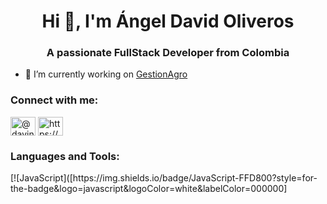 <h1 align="center">Hi 👋, I'm Ángel David Oliveros</h1>
<h3 align="center">A passionate FullStack Developer from Colombia</h3>

- 🔭 I’m currently working on [GestionAgro](https://github.com/ZenwayProjects/GestionAgro)

<h3 align="left">Connect with me:</h3>
<p align="left">
<a href="https://twitter.com/@davincibaker" target="blank"><img align="center" src="https://raw.githubusercontent.com/rahuldkjain/github-profile-readme-generator/master/src/images/icons/Social/twitter.svg" alt="@davincibaker" height="30" width="40" /></a>
<a href="https://linkedin.com/in/https://www.linkedin.com/in/da-vinci/" target="blank"><img align="center" src="https://raw.githubusercontent.com/rahuldkjain/github-profile-readme-generator/master/src/images/icons/Social/linked-in-alt.svg" alt="https://www.linkedin.com/in/da-vinci/" height="30" width="40" /></a>
</p>

<h3 align="left">Languages and Tools:</h3>
[![JavaScript]([https://img.shields.io/badge/JavaScript-FFD800?style=for-the-badge&logo=javascript&logoColor=white&labelColor=000000]

